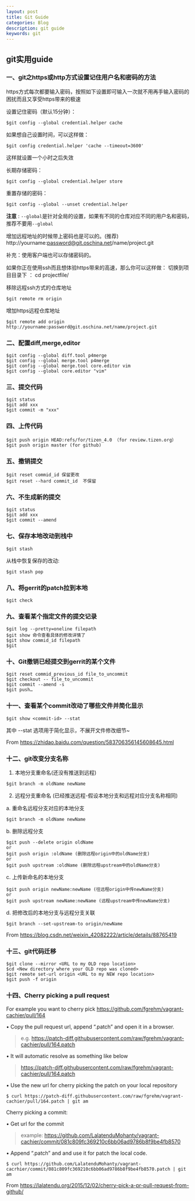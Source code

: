 ```yaml
---
layout: post
title: Git Guide
categories: Blog
description: git guide 
keywords: git
---
```


## git实用guide

### 一、git之https或http方式设置记住用户名和密码的方法

https方式每次都要输入密码，按照如下设置即可输入一次就不用再手输入密码的困扰而且又享受https带来的极速

设置记住密码（默认15分钟）：
```
$git config --global credential.helper cache
```

如果想自己设置时间，可以这样做：
```
$git config credential.helper 'cache --timeout=3600'
```

这样就设置一个小时之后失效

长期存储密码：
```
$git config --global credential.helper store
```

重置存储的密码：
```
$git config --global --unset credential.helper
```

**注意** : `--global`是针对全局的设置，如果有不同的仓库对应不同的用户名和密码，推荐不要用`--global`

增加远程地址的时候带上密码也是可以的。(推荐)
http://yourname:password@git.oschina.net/name/project.git

补充：使用客户端也可以存储密码的。

如果你正在使用ssh而且想体验https带来的高速，那么你可以这样做： 切换到项目目录下 ：
cd projectfile/

移除远程ssh方式的仓库地址
```
$git remote rm origin
```

增加https远程仓库地址
```
$git remote add origin http://yourname:password@git.oschina.net/name/project.git
```


### 二、配置diff,merge,editor

```
$git config --global diff.tool p4merge
$git config --global merge.tool p4merge
$git config --global merge.tool core.editor vim
$git config --global core.editor "vim"
```

### 三、提交代码

```
$git status
$git add xxx
$git commit -m "xxx"
```


### 四、上传代码

```
$git push origin HEAD:refs/for/tizen_4.0 （for review.tizen.org）
$git push origin master (for github)
```


### 五、撤销提交

```
$git reset commid_id 保留更改
$git reset --hard commit_id  不保留
```

### 六、不生成新的提交

```
$git status
$git add xxx
$git commit --amend
```

### 七、保存本地改动到栈中

```
$git stash
```

从栈中恢复保存的改动:

```
$git stash pop
```


### 八、将gerrit的patch拉到本地

```
$git check
```


### 九、查看某个指定文件的提交记录

```
$git log --pretty=oneline filepath
$git show 命令查看具体的修改详情了
$git show commid_id filepath
$git
```


### 十、Git撤销已经提交到gerrit的某个文件

```
$git reset commid_previous_id file_to_uncommit
$git checkout -- file_to_uncommit
$git commit --amend -s
$git push…
```


### 十一、查看某个commit改动了哪些文件并简化显示

```
$git show <commit-id> --stat
```

其中 --stat 选项用于简化显示，不展开文件修改细节~

From <https://zhidao.baidu.com/question/583706356145608645.html>


### 十二、git改变分支名称

1. 本地分支重命名(还没有推送到远程)

```
$git branch -m oldName newName
```

2. 远程分支重命名 (已经推送远程-假设本地分支和远程对应分支名称相同)

a. 重命名远程分支对应的本地分支

```
$git branch -m oldName newName
```

b. 删除远程分支

```
$git push --delete origin oldName
or
$git push origin :oldName (删除远程origin中的oldName分支)
or
$git push upstream :oldName (删除远程upstream中的oldName分支)
```

c. 上传新命名的本地分支

```
$git push origin newName:newName (往远程origin中传newName分支)
or
$git push upstream newName:newName (远程upstream中传newName分支)
```

d. 把修改后的本地分支与远程分支关联

```
$git branch --set-upstream-to origin/newName
```

From <https://blog.csdn.net/weixin_42082222/article/details/88765419>


### 十三、git代码迁移

```
$git clone --mirror <URL to my OLD repo location>
$cd <New directory where your OLD repo was cloned>
$git remote set-url origin <URL to my NEW repo location>
$git push -f origin
```


### 十四、Cherry picking a pull request

For example you want to cherry pick https://github.com/fgrehm/vagrant-cachier/pull/164

• Copy the pull request url, append “.patch” and open it in a browser.

> e.g. https://patch-diff.githubusercontent.com/raw/fgrehm/vagrant-cachier/pull/164.patch

• It will automatic resolve as something like below

> https://patch-diff.githubusercontent.com/raw/fgrehm/vagrant-cachier/pull/164.patch

• Use the new url for cherry picking the patch on your local repository

```
$ curl https://patch-diff.githubusercontent.com/raw/fgrehm/vagrant-cachier/pull/164.patch | git am
```

Cherry picking a commit:

• Get url for the commit
> example: https://github.com/LalatenduMohanty/vagrant-cachier/commit/081c809fc369210c6bb06ad9786b8f9be4fb8570

• Append “.patch” and and use it for patch the local code.

```
$ curl https://github.com/LalatenduMohanty/vagrant-cacrhier/commit/081c809fc369210c6bb06ad9786b8f9be4fb8570.patch | git am
```

From <https://lalatendu.org/2015/12/02/cherry-pick-a-pr-pull-request-from-github/>

